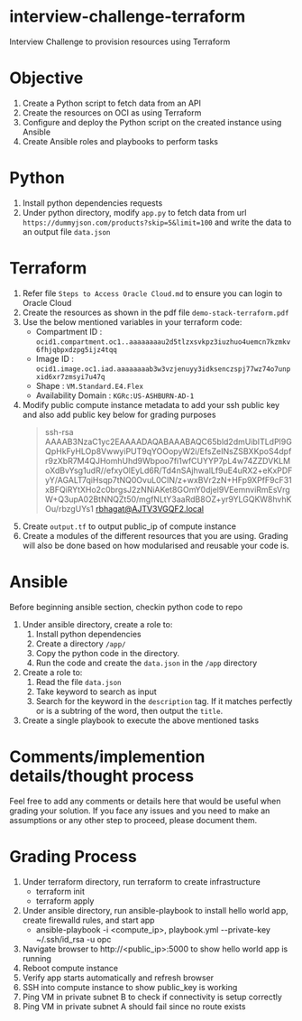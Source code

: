# interview-challenge-terraform
Interview Challenge to provision resources using Terraform

# Objective

1. Create a Python script to fetch data from an API
1. Create the resources on OCI as using Terraform
1. Configure and deploy the Python script on the created instance using Ansible
1. Create Ansible roles and playbooks to perform tasks

# Python

1. Install python dependencies requests
1. Under python directory, modify `app.py` to fetch data from url `https://dummyjson.com/products?skip=5&limit=100` and write the data to an output file `data.json`

# Terraform

1. Refer file `Steps to Access Oracle Cloud.md` to ensure you can login to Oracle Cloud
1. Create the resources as shown in the pdf file `demo-stack-terraform.pdf`
1. Use the below mentioned variables in your terraform code:
    - Compartment ID : `ocid1.compartment.oc1..aaaaaaaau2d5tlzxsvkpz3iuzhuo4uemcn7kzmkv6fhjqbpxdzpg5ijz4tqq`
    - Image ID : `ocid1.image.oc1.iad.aaaaaaaab3w3vzjenuyy3idksenczspj77wz74o7unpxid6xr7zmsyi7u47q`
    - Shape : `VM.Standard.E4.Flex`
    - Availability Domain : `KGRc:US-ASHBURN-AD-1`
1. Modify public compute instance metadata to add your ssh public key and also add public key below for grading purposes
    > ssh-rsa AAAAB3NzaC1yc2EAAAADAQABAAABAQC65bld2dmUibITLdPl9GQpHkFyHLOp8VwwyiPUT9qYOOopyW2i/EfsZeINsZSBXKpoS4dpfr9zXbR7M4QJHomhUhd9Wbpoo7fi1wfCUYYP7pL4w74ZZDVKLMoXdBvYsg1udR//efxyOlEyLd6R/Td4nSAjhwalLf9uE4uRX2+eKxPDFyY/AGALT7qiHsqp7tNQ0OvuL0CIN/z+wxBVr2zN+HFp9XPfF9cF31xBFQiRYtXHo2c0brgsJ2zNNiAKet8GOmY0djel9VEemnviRmEsVrgW+Q3upA02BtNNQZt50/mgfNLtY3aaRdB8OZ+yr9YLGQKW8hvhKOu/rbzgUYs1 rbhagat@AJTV3VGQF2.local
1. Create `output.tf` to output public_ip of compute instance
1. Create a modules of the different resources that you are using. Grading will also be done based on how modularised and reusable your code is.


# Ansible

Before beginning ansible section, checkin python code to repo
1. Under ansible directory, create a role to:
    1. Install python dependencies
    1. Create a directory `/app/`
    1. Copy the python code in the directory.
    1. Run the code and create the `data.json` in the `/app` directory
1. Create a role to:
    1. Read the file `data.json`
    1. Take keyword to search as input
    1. Search for the keyword in the `description` tag. If it matches perfectly or is a subtring of the word, then output the `title`.
1. Create a single playbook to execute the above mentioned tasks 

# Comments/implemention details/thought process
Feel free to add any comments or details here that would be useful when grading your solution. If you face any issues and you need to make an assumptions or any other step to proceed, please document them.


# Grading Process

1. Under terraform directory, run terraform to create infrastructure
    - terraform init
    - terraform apply
1. Under ansible directory, run ansible-playbook to install hello world app, create firewalld rules, and start app
    - ansible-playbook -i <compute_ip>, playbook.yml --private-key ~/.ssh/id_rsa -u opc
1. Navigate browser to http://\<public_ip\>:5000 to show hello world app is running
1. Reboot compute instance
1. Verify app starts automatically and refresh browser
1. SSH into compute instance to show public_key is working
1. Ping VM in private subnet B to check if connectivity is setup correctly
1. Ping VM in private subnet A should fail since no route exists